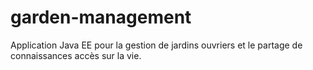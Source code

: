 # garden-management

Application Java EE pour la gestion de jardins ouvriers et le partage de connaissances accès sur la vie.
